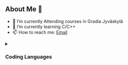 ## About Me 👋

- 🔭 I’m currently Attending courses in Gradia Jyväskylä
- 🌱 I’m currently learning C/C++
- 📫 How to reach me: [Email](mailto:gr275825@gradia.fi)

<details>
<summary>

### Coding Languages

</summary>

<!--Some info about my programming skills-->

- C/C++ -> Learning.<br>
- C# -> "Basics" and some more.<vr>
- Python -> Basics.<br>
- Java -> Few times touched.<br>
- HTML5 -> Basics and some more.<br>
- Rust -> Never Touched.<br>
- Swift -> Never Touched.<br>
- Go -> Never Touched.<br>
- PHP -> Basics.<br>
- JavaScript -> Basics.<br>
- SQL -> Basics.<br>
- Kotlin -> Never touched. <br>
</details>

